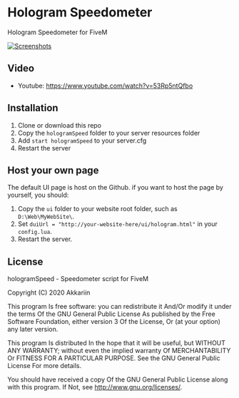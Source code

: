 # Hologram Speedometer
Hologram Speedometer for FiveM

[![Screenshots](https://i.imgur.com/Kn7kGow.png)](https://www.youtube.com/watch?v=53Rp5ntQfbo)

## Video
- Youtube: https://www.youtube.com/watch?v=53Rp5ntQfbo

## Installation
1. Clone or download this repo
2. Copy the `hologramSpeed` folder to your server resources folder
3. Add `start hologramSpeed` to your server.cfg
4. Restart the server

## Host your own page
The default UI page is host on the Github. if you want to host the page by yourself, you should:
1. Copy the `ui` folder to your website root folder, such as `D:\Web\MyWebSite\`.
2. Set `duiUrl = "http://your-website-here/ui/hologram.html"` in your `config.lua`.
3. Restart the server.

## License
hologramSpeed - Speedometer script for FiveM

Copyright (C) 2020 Akkariin

This program Is free software: you can redistribute it And/Or modify it under the terms Of the GNU General Public License As published by the Free Software Foundation, either version 3 Of the License, Or (at your option) any later version.

This program Is distributed In the hope that it will be useful, but WITHOUT ANY WARRANTY; without even the implied warranty Of MERCHANTABILITY Or FITNESS FOR A PARTICULAR PURPOSE. See the GNU General Public License For more details.

You should have received a copy Of the GNU General Public License along with this program. If Not, see http://www.gnu.org/licenses/.
